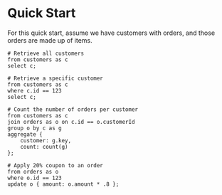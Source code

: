 # Quick Start
For this quick start, assume we have customers with orders, and those orders are made up of items.

```
# Retrieve all customers
from customers as c
select c;
```

```
# Retrieve a specific customer
from customers as c
where c.id == 123
select c;
```

```
# Count the number of orders per customer
from customers as c
join orders as o on c.id == o.customerId
group o by c as g
aggregate {
    customer: g.key,
    count: count(g)
};
```

```
# Apply 20% coupon to an order
from orders as o
where o.id == 123
update o { amount: o.amount * .8 };
```